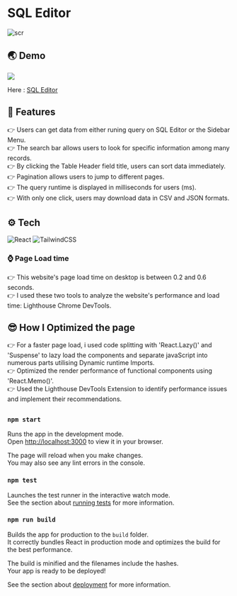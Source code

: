 

# SQL Editor

![scr](https://user-images.githubusercontent.com/63285005/167256497-52e2285c-a8ce-43dc-aa27-d115a552ac51.jpg)


## 🌏 Demo

<a href="https://github.com/rishipurwar1/coding-space" target="blank">
<img src="https://img.shields.io/website?url=https://www.codingspace.codes&logo=github&style=flat-square" />
</a>

Here : [SQL Editor](https://sql-editor-azure.vercel.app/)

## 🎁 Features
👉 Users can get data from either runing query on SQL Editor or the Sidebar Menu. \
👉 The search bar allows users to look for specific information among many records. \
👉 By clicking the Table Header field title, users can sort data immediately. \
👉 Pagination allows users to jump to different pages. \
👉 The query runtime is displayed in milliseconds for users (ms). \
👉 With only one click, users may download data in CSV and JSON formats. 


## ⚙ Tech

![React](https://img.shields.io/badge/react-%2320232a.svg?style=for-the-badge&logo=react&logoColor=%2361DAFB)
![TailwindCSS](https://img.shields.io/badge/tailwindcss-%2338B2AC.svg?style=for-the-badge&logo=tailwind-css&logoColor=white)

### ⌚ Page Load time
👉 This website's page load time on desktop is between 0.2 and 0.6 seconds.\
👉 I used these two tools to analyze the website's performance and load time: Lighthouse Chrome DevTools.

## 😎 How I Optimized the page

👉 For a faster page load, i used code splitting with 'React.Lazy()' and 'Suspense' to lazy load the components and separate javaScript into numerous parts utilising Dynamic runtime Imports.\
👉 Optimized the render performance of functional components using 'React.Memo()'.\
👉 Used the Lighthouse DevTools Extension to identify performance issues and implement their recommendations.
##
### `npm start`

Runs the app in the development mode.\
Open [http://localhost:3000](http://localhost:3000) to view it in your browser.

The page will reload when you make changes.\
You may also see any lint errors in the console.

### `npm test`

Launches the test runner in the interactive watch mode.\
See the section about [running tests](https://facebook.github.io/create-react-app/docs/running-tests) for more information.

### `npm run build`

Builds the app for production to the `build` folder.\
It correctly bundles React in production mode and optimizes the build for the best performance.

The build is minified and the filenames include the hashes.\
Your app is ready to be deployed!

See the section about [deployment](https://facebook.github.io/create-react-app/docs/deployment) for more information.